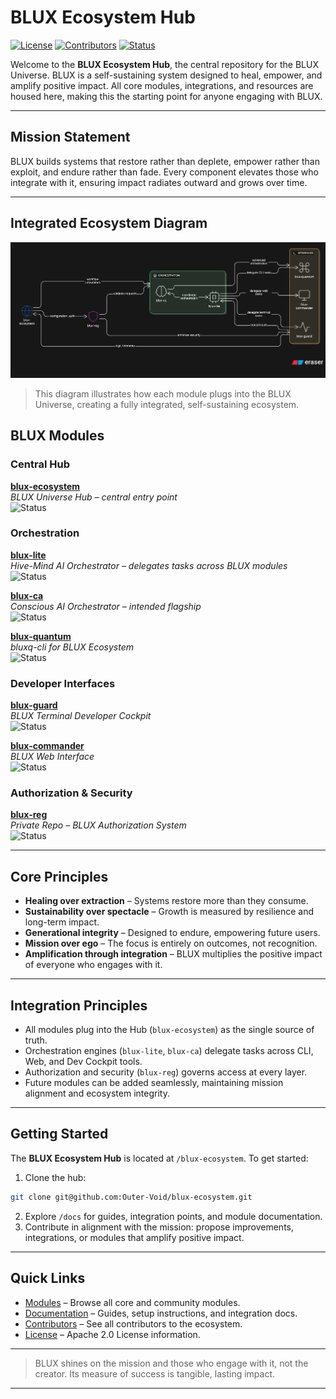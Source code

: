 # BLUX Ecosystem Hub

[![License](https://img.shields.io/badge/license-Apache%202.0-blue)](LICENSE)
[![Contributors](https://img.shields.io/badge/contributors-∞-brightgreen)](CONTRIBUTORS.md)
[![Status](https://img.shields.io/badge/status-Active-green)](README.md)

Welcome to the **BLUX Ecosystem Hub**, the central repository for the BLUX Universe. BLUX is a self-sustaining system designed to heal, empower, and amplify positive impact. All core modules, integrations, and resources are housed here, making this the starting point for anyone engaging with BLUX.

---

## Mission Statement

BLUX builds systems that restore rather than deplete, empower rather than exploit, and endure rather than fade. Every component elevates those who integrate with it, ensuring impact radiates outward and grows over time.

---

## Integrated Ecosystem Diagram

<p align="center">
  <img src="./assets/blux-eco-diag.png" alt="BLUX Ecosystem Diagram" width="600">
</p>

> This diagram illustrates how each module plugs into the BLUX Universe, creating a fully integrated, self-sustaining ecosystem.


## BLUX Modules

### Central Hub
**[blux-ecosystem](https://github.com/Outer-Void/blux-ecosystem)**  
_BLUX Universe Hub – central entry point_  
![Status](https://img.shields.io/badge/status-Active-green)

### Orchestration
**[blux-lite](https://github.com/Outer-Void/blux-lite)**  
_Hive-Mind AI Orchestrator – delegates tasks across BLUX modules_  
![Status](https://img.shields.io/badge/status-Active-green)

**[blux-ca](https://github.com/Outer-Void/blux-ca)**  
_Conscious AI Orchestrator – intended flagship_  
![Status](https://img.shields.io/badge/status-Active-green)

**[blux-quantum](https://github.com/Outer-Void/blux-quantum)**  
_bluxq-cli for BLUX Ecosystem_  
![Status](https://img.shields.io/badge/status-Active-green)

### Developer Interfaces
**[blux-guard](https://github.com/Outer-Void/blux-guard)**  
_BLUX Terminal Developer Cockpit_  
![Status](https://img.shields.io/badge/status-Active-green)

**[blux-commander](https://github.com/Outer-Void/blux-commander)**  
_BLUX Web Interface_  
![Status](https://img.shields.io/badge/status-Active-green)

### Authorization & Security
**[blux-reg](https://github.com/Outer-Void/blux-reg)**  
_Private Repo – BLUX Authorization System_  
![Status](https://img.shields.io/badge/status-Private-lightgrey)

---

## Core Principles

- **Healing over extraction** – Systems restore more than they consume.  
- **Sustainability over spectacle** – Growth is measured by resilience and long-term impact.  
- **Generational integrity** – Designed to endure, empowering future users.  
- **Mission over ego** – The focus is entirely on outcomes, not recognition.  
- **Amplification through integration** – BLUX multiplies the positive impact of everyone who engages with it.

---

## Integration Principles

- All modules plug into the Hub (`blux-ecosystem`) as the single source of truth.  
- Orchestration engines (`blux-lite`, `blux-ca`) delegate tasks across CLI, Web, and Dev Cockpit tools.  
- Authorization and security (`blux-reg`) governs access at every layer.  
- Future modules can be added seamlessly, maintaining mission alignment and ecosystem integrity.

---

## Getting Started

The **BLUX Ecosystem Hub** is located at `/blux-ecosystem`. To get started:

1. Clone the hub:

```bash
git clone git@github.com:Outer-Void/blux-ecosystem.git
```

2. Explore `/docs` for guides, integration points, and module documentation.  
3. Contribute in alignment with the mission: propose improvements, integrations, or modules that amplify positive impact.

---

## Quick Links

- [Modules](./modules) – Browse all core and community modules.  
- [Documentation](./docs) – Guides, setup instructions, and integration docs.  
- [Contributors](./CONTRIBUTORS.md) – See all contributors to the ecosystem.  
- [License](./LICENSE) – Apache 2.0 License information.

---

> BLUX shines on the mission and those who engage with it, not the creator. Its measure of success is tangible, lasting impact.


---
